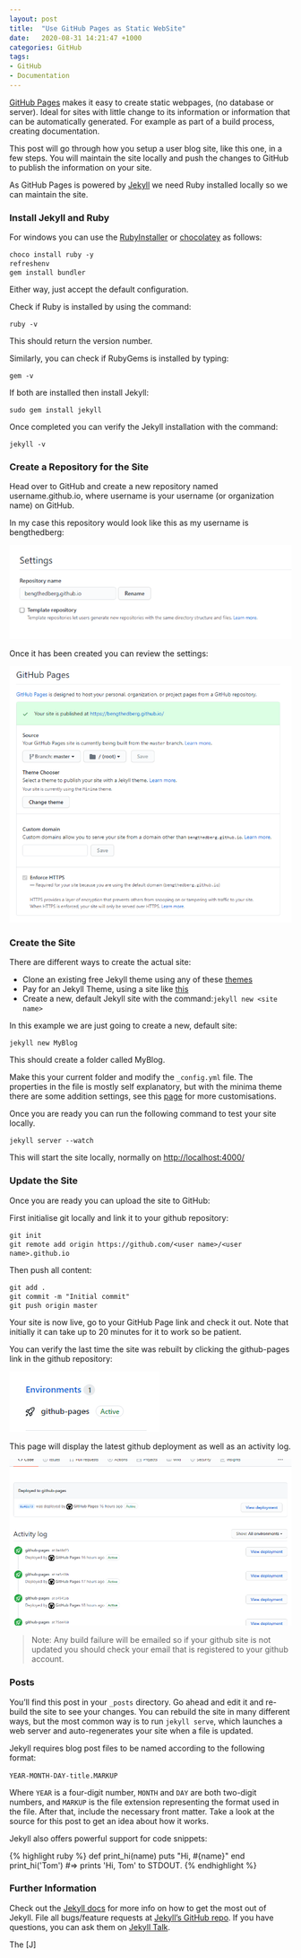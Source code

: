```yaml
---
layout: post
title:  "Use GitHub Pages as Static WebSite"
date:   2020-08-31 14:21:47 +1000
categories: GitHub 
tags:
- GitHub
- Documentation
---
```


[GitHub Pages](https://pages.github.com/) makes it easy to create static webpages, (no database or server). Ideal for sites with little change to its information or information that can be automatically generated. For example as part of a build process, creating documentation.

This post will go through how you setup a user blog site, like this one, in a few steps. You will maintain the site locally and push the changes to GitHub to publish the information on your site.

As GitHub Pages is powered by [Jekyll](https://jekyllrb.com/) we need Ruby installed locally so we can maintain the site.

### Install Jekyll and Ruby

For windows you can use the [RubyInstaller](https://jekyllrb.com/docs/installation/windows/) or [chocolatey](https://chocolatey.org/) as follows:

```
choco install ruby -y   
refreshenv  
gem install bundler   
```

Either way, just accept the default configuration. 

Check if Ruby is installed by using the command:

```
ruby -v
```   
This should return the version number. 

Similarly, you can check if RubyGems is installed by typing:

```
gem -v
```

If both are installed then install Jekyll:

```
sudo gem install jekyll
```

Once completed you can verify the Jekyll installation with the command:

```
jekyll -v
```


### Create a Repository for the Site
Head over to GitHub and create a new repository named username.github.io, where username is your username (or organization name) on GitHub.

In my case this repository would look like this as my username is bengthedberg:

![build](\assets\github_repo.png)

Once it has been created you can review the settings:

![build](\assets\github_page_settings.png)



### Create the Site

There are different ways to create the actual site:

- Clone an existing free Jekyll theme using any of these [themes](https://pages.github.com/themes/)
- Pay for an Jekyll Theme, using a site like [this](https://jekyllthemes.io/github-pages-themes)
- Create a new, default Jekyll site with the command:`jekyll new <site name>`

In this example we are just going to create a new, default site:

```
jekyll new MyBlog
```
This should create a folder called MyBlog. 

Make this your current folder and modify the `_config.yml` file. The properties in the file is mostly self explanatory, but with the minima theme there are some addition settings, see this [page](https://github.com/jekyll/minima/blob/v2.5.0/README.md) for more customisations.


Once you are ready you can run the following command to test your site locally.

```
jekyll server --watch
```

This will start the site locally, normally on [http://localhost:4000/](http://localhost:4000/)

### Update the Site 

Once you are ready you can upload the site to GitHub:

First initialise git locally and link it to your github repository: 

```
git init
git remote add origin https://github.com/<user name>/<user name>.github.io
```

Then push all content:

```
git add .
git commit -m "Initial commit"
git push origin master
```

Your site is now live, go to your GitHub Page link and check it out. Note that initially it can take up to 20 minutes for it to work so be patient.

You can verify the last time the site was rebuilt by clicking the github-pages link in the github repository:

![build](\assets\github_environment.png)

This page will display the latest github deployment as well as an activity log.

![build](\assets\github_activity.png)


> Note: Any build failure will be emailed so if your github site is not updated you should check your email that is registered to your github account.  

### Posts

You’ll find this post in your `_posts` directory. Go ahead and edit it and re-build the site to see your changes. You can rebuild the site in many different ways, but the most common way is to run `jekyll serve`, which launches a web server and auto-regenerates your site when a file is updated.

Jekyll requires blog post files to be named according to the following format:

`YEAR-MONTH-DAY-title.MARKUP`

Where `YEAR` is a four-digit number, `MONTH` and `DAY` are both two-digit numbers, and `MARKUP` is the file extension representing the format used in the file. After that, include the necessary front matter. Take a look at the source for this post to get an idea about how it works.

Jekyll also offers powerful support for code snippets:

{% highlight ruby %}
def print_hi(name)
  puts "Hi, #{name}"
end
print_hi('Tom')
#=> prints 'Hi, Tom' to STDOUT.
{% endhighlight %}

### Further Information

Check out the [Jekyll docs][jekyll-docs] for more info on how to get the most out of Jekyll. File all bugs/feature requests at [Jekyll’s GitHub repo][jekyll-gh]. If you have questions, you can ask them on [Jekyll Talk][jekyll-talk].

The [J]

[jekyll-docs]: https://jekyllrb.com/docs/home
[jekyll-gh]:   https://github.com/jekyll/jekyll
[jekyll-talk]: https://talk.jekyllrb.com/
